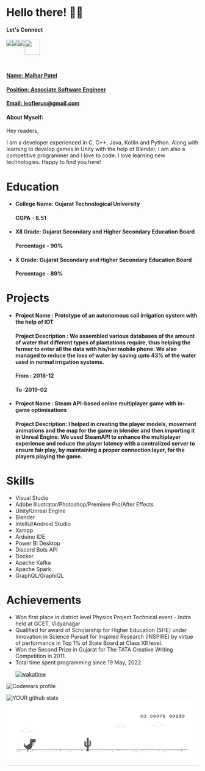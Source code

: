 # Hello there! 👋🏻

#### Let's Connect<br>

<a href=https://www.linkedin.com/in/malhar-patel-199431105/ > <img align="left" src="https://img.icons8.com/color/48/000000/linkedin.png"></img></a>


<a href=https://twitter.com/leofierus > <img align="left" src="https://img.icons8.com/color/48/000000/twitter.png"></img></a>


<a href=https://www.instagram.com/leofierus > <img align="left" src="https://img.icons8.com/color/48/000000/instagram-new.png"></img>


<a href="https://dev.to/leofierus"> <img align="left" src="https://d2fltix0v2e0sb.cloudfront.net/dev-badge.svg"  height="40" width="40"></img></br>
<br>

</br>

#### 
#### Name: Malhar Patel
#### Position: Associate Software Engineer
#### Email: leofierus@gmail.com

#### <h4>About Myself: 
Hey readers,

I am a developer experienced in C, C++, Java, Kotlin and Python. Along with learning to develop games in Unity with the help of Blender, I am also a competitive programmer and I love to code. I love learning new technologies. Happy to find you here!</h4>

# Education

 <ul>
 <li> <h4>College Name: Gujarat Technological University</h4>
 <h4> CGPA - 8.51 </h4>
 </li>
 <li> <h4>XII Grade: Gujarat Secondary and Higher Secondary Education Board</h4>
 <h4> Percentage - 90% </h4>
 </li>
 <li> <h4>X Grade: Gujarat Secondary and Higher Secondary Education Board</h4>
 <h4> Percentage - 89% </h4>
 </li></ul>

# Projects

<ul>
<li> <h4>Project Name : Prototype of an autonomous soil irrigation system with the help of IOT</h4> 
<h4> Project Description : We assembled various databases of the amount of water that different types of plantations require, thus helping the farmer to enter all the data with his/her mobile phone. We also managed to reduce the loss of water by saving upto 43% of the water used in normal irrigation systems.</h4> 
<h4>  From : 2018-12</h4> 
 <h4>  To :2019-02</h4> 
 </li> 
<li> <h4>Project Name : Steam API-based online multiplayer game with in-game optimisations</h4> 
<h4> Project Description: I helped in creating the player models, movement animations and the map for the game in blender and then importing it in Unreal Engine. We used SteamAPI to enhance the multiplayer experience and reduce the player latency with a centralized server to ensure fair play, by maintaining a proper connection layer, for the players playing the game.</h4> 
 </li></ul>

# Skills
- Visual Studio
- Adobe Illustrator/Photoshop/Premiere Pro/After Effects
- Unity/Unreal Engine
- Blender
- IntelliJ/Android Studio
- Xampp
- Arduino IDE
- Power BI Desktop
- Discord Bots API
- Docker
- Apache Kafka
- Apache Spark
- GraphQL/GraphiQL


# Achievements

<ul><li>Won first place in district level Physics Project Technical event - Indra held at GCET, Vidyanagar</li><li>Qualified for award of Scholarship for Higher Education (SHE) under Innovation in Science Pursuit for Inspired Research (INSPIRE) by virtue of performance in Top 1% of State Board at Class XII level.</li> <li>Won the Second Prize in Gujarat for The TATA Creative Writing Competition in 2011.</li><li>Total time spent programming since 19 May, 2022.
 
[![wakatime](https://wakatime.com/badge/user/b3f5de9c-62a4-4c11-92ec-78c46f18edb5.svg)](https://wakatime.com/@b3f5de9c-62a4-4c11-92ec-78c46f18edb5)</li></ul>

![Codewars profile](https://www.codewars.com/users/Leofierus/badges/large)

![YOUR github stats](https://github-readme-stats.vercel.app/api?username=Leofierus)
![Dino](https://raw.githubusercontent.com/Leofierus/Leofierus/master/dino.gif)

